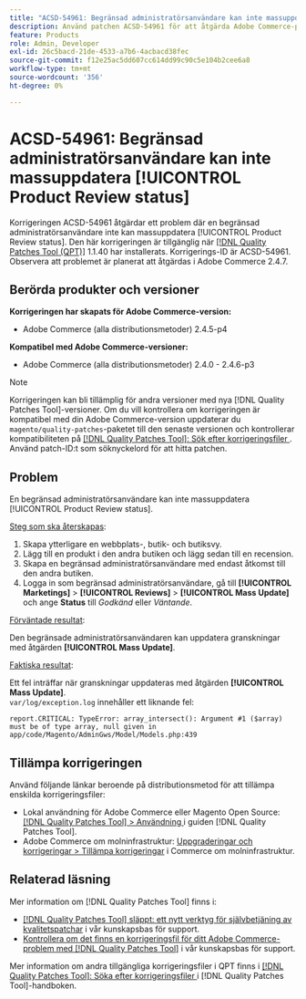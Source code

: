 ```yaml
---
title: "ACSD-54961: Begränsad administratörsanvändare kan inte massuppdatera [!UICONTROL Product Review status]"
description: Använd patchen ACSD-54961 för att åtgärda Adobe Commerce-problemet där en begränsad administratörsanvändare inte kan massera statusen för produktgranskning.
feature: Products
role: Admin, Developer
exl-id: 26c5bacd-21de-4533-a7b6-4acbacd38fec
source-git-commit: f12e25ac5dd607cc614dd99c90c5e104b2cee6a8
workflow-type: tm+mt
source-wordcount: '356'
ht-degree: 0%

---
```


# ACSD-54961: Begränsad administratörsanvändare kan inte massuppdatera [!UICONTROL Product Review status]

Korrigeringen ACSD-54961 åtgärdar ett problem där en begränsad administratörsanvändare inte kan massuppdatera [!UICONTROL Product Review status]. Den här korrigeringen är tillgänglig när [[!DNL Quality Patches Tool (QPT)]](/help/announcements/adobe-commerce-announcements/magento-quality-patches-released-new-tool-to-self-serve-quality-patches.md) 1.1.40 har installerats. Korrigerings-ID är ACSD-54961. Observera att problemet är planerat att åtgärdas i Adobe Commerce 2.4.7.

## Berörda produkter och versioner

**Korrigeringen har skapats för Adobe Commerce-version:**

* Adobe Commerce (alla distributionsmetoder) 2.4.5-p4

**Kompatibel med Adobe Commerce-versioner:**

* Adobe Commerce (alla distributionsmetoder) 2.4.0 - 2.4.6-p3

>[!NOTE]
>
>Korrigeringen kan bli tillämplig för andra versioner med nya [!DNL Quality Patches Tool]-versioner. Om du vill kontrollera om korrigeringen är kompatibel med din Adobe Commerce-version uppdaterar du `magento/quality-patches`-paketet till den senaste versionen och kontrollerar kompatibiliteten på [[!DNL Quality Patches Tool]: Sök efter korrigeringsfiler ](https://experienceleague.adobe.com/tools/commerce-quality-patches/index.html?lang=sv-SE). Använd patch-ID:t som söknyckelord för att hitta patchen.

## Problem

En begränsad administratörsanvändare kan inte massuppdatera [!UICONTROL Product Review status].

<u>Steg som ska återskapas</u>:

1. Skapa ytterligare en webbplats-, butik- och butiksvy.
1. Lägg till en produkt i den andra butiken och lägg sedan till en recension.
1. Skapa en begränsad administratörsanvändare med endast åtkomst till den andra butiken.
1. Logga in som begränsad administratörsanvändare, gå till **[!UICONTROL &#x200B; Marketings]** > **[!UICONTROL Reviews]** > **[!UICONTROL Mass Update]** och ange **Status** till *Godkänd* eller *Väntande*.

<u>Förväntade resultat</u>:

Den begränsade administratörsanvändaren kan uppdatera granskningar med åtgärden **[!UICONTROL Mass Update]**.

<u>Faktiska resultat</u>:

Ett fel inträffar när granskningar uppdateras med åtgärden **[!UICONTROL Mass Update]**.<br>
`var/log/exception.log` innehåller ett liknande fel:

```
report.CRITICAL: TypeError: array_intersect(): Argument #1 ($array) must be of type array, null given in app/code/Magento/AdminGws/Model/Models.php:439
```

## Tillämpa korrigeringen

Använd följande länkar beroende på distributionsmetod för att tillämpa enskilda korrigeringsfiler:

* Lokal användning för Adobe Commerce eller Magento Open Source: [[!DNL Quality Patches Tool] > Användning ](https://experienceleague.adobe.com/docs/commerce-operations/tools/quality-patches-tool/usage.html?lang=sv-SE) i guiden [!DNL Quality Patches Tool].
* Adobe Commerce om molninfrastruktur: [Uppgraderingar och korrigeringar > Tillämpa korrigeringar](https://experienceleague.adobe.com/docs/commerce-cloud-service/user-guide/develop/upgrade/apply-patches.html?lang=sv-SE) i Commerce om molninfrastruktur.

## Relaterad läsning

Mer information om [!DNL Quality Patches Tool] finns i:

* [[!DNL Quality Patches Tool] släppt: ett nytt verktyg för självbetjäning av kvalitetspatchar](/help/announcements/adobe-commerce-announcements/magento-quality-patches-released-new-tool-to-self-serve-quality-patches.md) i vår kunskapsbas för support.
* [Kontrollera om det finns en korrigeringsfil för ditt Adobe Commerce-problem med  [!DNL Quality Patches Tool]](/help/support-tools/patches-available-in-qpt-tool/check-patch-for-magento-issue-with-magento-quality-patches.md) i vår kunskapsbas för support.

Mer information om andra tillgängliga korrigeringsfiler i QPT finns i [[!DNL Quality Patches Tool]: Söka efter korrigeringsfiler ](https://experienceleague.adobe.com/tools/commerce-quality-patches/index.html?lang=sv-SE) i [!DNL Quality Patches Tool]-handboken.
